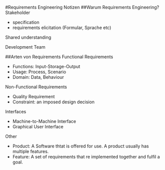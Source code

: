 #Requirements Engineering Notizen
##Warum Requirements Engineering?
Stakeholder

- specification
- requirements elicitation (Formular, Sprache etc)
	
Shared understanding
	
Development Team


##Arten von Requirements
Functional Requirements

- Functions: Input-Storage-Output
- Usage: Process, Scenario
- Domain: Data, Behaviour

Non-Functional Requirements

- Quality Requirement
- Constraint: an imposed design decision

Interfaces

- Machine-to-Machine Interface
- Graphical User Interface
	
Other

- Product: A Software thtat is offered for use. A product usually has multiple features.
- Feature: A set of requirements that re implemented together and fulfil a goal.